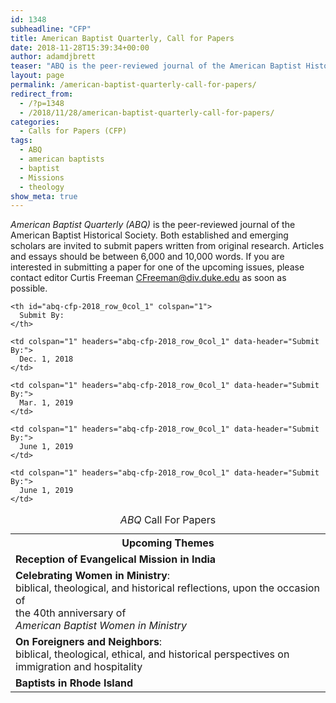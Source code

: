 ```yaml
---
id: 1348
subheadline: "CFP"
title: American Baptist Quarterly, Call for Papers
date: 2018-11-28T15:39:34+00:00
author: adamdjbrett
teaser: "ABQ is the peer-reviewed journal of the American Baptist Historical Society. Both established and emerging scholars are invited to submit papers written from original research. Articles and essays should be between 6,000 and 10,000 words."
layout: page
permalink: /american-baptist-quarterly-call-for-papers/
redirect_from:
  - /?p=1348
  - /2018/11/28/american-baptist-quarterly-call-for-papers/
categories:
  - Calls for Papers (CFP)
tags:
  - ABQ
  - american baptists
  - baptist
  - Missions
  - theology
show_meta: true  
---
```

_American Baptist Quarterly (ABQ)_ is the peer-reviewed journal of the American Baptist Historical Society. Both established and emerging scholars are invited to submit papers written from original research. Articles and essays should be between 6,000 and 10,000 words. If you are interested in submitting a paper for one of the upcoming issues, please contact editor Curtis Freeman <CFreeman@div.duke.edu> as soon as possible.
&nbsp;

<table id="abq-cfp-2018" class="wdn_responsive_table flush-left">
  <caption><em>ABQ</em> Call For Papers</caption> <tr>
    <th id="abq-cfp-2018_row_0col_0" colspan="1">
      Upcoming Themes
    </th>

    <th id="abq-cfp-2018_row_0col_1" colspan="1">
      Submit By:
    </th>
  </tr>

  <tr>
    <td colspan="1" headers="abq-cfp-2018_row_0col_0" data-header="Upcoming Themes">
      <strong>Reception of Evangelical Mission in India</strong>
    </td>

    <td colspan="1" headers="abq-cfp-2018_row_0col_1" data-header="Submit By:">
      Dec. 1, 2018
    </td>
  </tr>

  <tr>
    <td colspan="1" headers="abq-cfp-2018_row_0col_0" data-header="Upcoming Themes">
      <strong>Celebrating Women in Ministry</strong>:<br /> biblical, theological, and historical reflections, upon the occasion of<br /> the 40th anniversary of<br /> <em>American Baptist Women in Ministry</em>
    </td>

    <td colspan="1" headers="abq-cfp-2018_row_0col_1" data-header="Submit By:">
      Mar. 1, 2019
    </td>
  </tr>

  <tr>
    <td colspan="1" headers="abq-cfp-2018_row_0col_0" data-header="Upcoming Themes">
      <strong>On Foreigners and Neighbors</strong>:<br /> biblical, theological, ethical, and historical perspectives on immigration and hospitality
    </td>

    <td colspan="1" headers="abq-cfp-2018_row_0col_1" data-header="Submit By:">
      June 1, 2019
    </td>
  </tr>

  <tr>
    <td colspan="1" headers="abq-cfp-2018_row_0col_0" data-header="Upcoming Themes">
      <strong>Baptists in Rhode Island</strong>
    </td>

    <td colspan="1" headers="abq-cfp-2018_row_0col_1" data-header="Submit By:">
      June 1, 2019
    </td>
  </tr>
</table>
